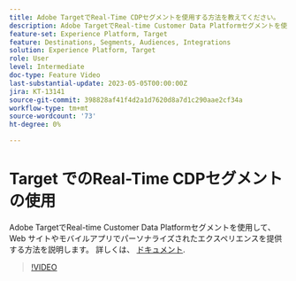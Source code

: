 ```yaml
---
title: Adobe TargetでReal-Time CDPセグメントを使用する方法を教えてください。
description: Adobe TargetでReal-time Customer Data Platformセグメントを使用して、Web サイトやモバイルアプリでパーソナライズされたエクスペリエンスを提供する方法を説明します。
feature-set: Experience Platform, Target
feature: Destinations, Segments, Audiences, Integrations
solution: Experience Platform, Target
role: User
level: Intermediate
doc-type: Feature Video
last-substantial-update: 2023-05-05T00:00:00Z
jira: KT-13141
source-git-commit: 398828af41f4d2a1d7620d8a7d1c290aae2cf34a
workflow-type: tm+mt
source-wordcount: '73'
ht-degree: 0%

---
```



# Target でのReal-Time CDPセグメントの使用

Adobe TargetでReal-time Customer Data Platformセグメントを使用して、Web サイトやモバイルアプリでパーソナライズされたエクスペリエンスを提供する方法を説明します。 詳しくは、 [ドキュメント](https://experienceleague.adobe.com/docs/target/using/integrate/integrating-with-rtcdp.html).

>[!VIDEO](https://video.tv.adobe.com/v/3419149/?learn=on)
